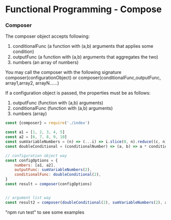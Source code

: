 # Functional Programming - Compose
### Composer
The composer object accepts following:
1. conditionalFunc (a function with (a,b) arguments that applies some condition)
2. outputFunc (a function with (a,b) arguments that aggregates the two)
3. numbers (an array of numbers)

You may call the composer with the following signature
composer(configurationObject) or composer(conditionalFunc,outputFunc, array1,array2, arrayN......)

If a configuration object is passed, the properties must be as follows:
   1. outputFunc (function with (a,b) arguments)
   2. conditionalFunc (function with (a,b) arguments)
   3. numbers (array)
   
```javascript 1.8
const {composer} = require('./index')

const a1 = [1, 2, 3, 4, 5]
const a2 = [6, 7, 8, 9, 10]
const sumVariableNumbers = (n) => (...i) => i.slice(0, n).reduce((c, n) => c + n, 0)
const doubleConditional = (conditionalNumber) => (a, b) => a * conditionalNumber === b

// configuration object way
const configOptions = {
    numbers: [a1, a2],
    outputFunc: sumVariableNumbers(2),
    conditionalFunc: doubleConditional(2),
}
const result = composer(configOptions)


// argument list way
const result2 = composer(doubleConditional(2), sumVariableNumbers(2), a1,a2)
```

"npm run test" to see some examples 